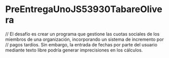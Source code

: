 # PreEntregaUnoJS53930TabareOlivera
// El desafío es crear un programa que gestione las cuotas sociales de los miembros de una organización, incorporando un sistema de incremento por 
// pagos tardíos. Sin embargo, la entrada de fechas por parte del usuario mediante texto libre podría generar imprecisiones en los cálculos.